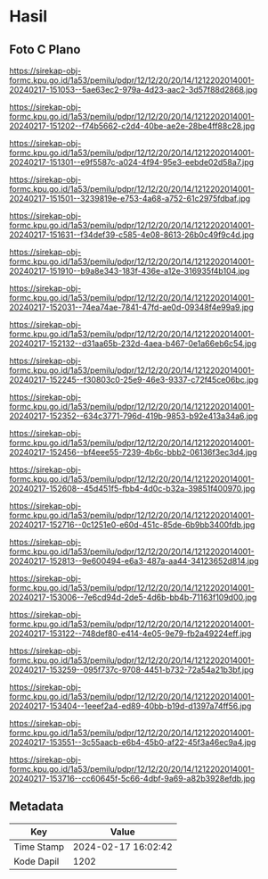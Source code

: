 # Hasil

## Foto C Plano

https://sirekap-obj-formc.kpu.go.id/1a53/pemilu/pdpr/12/12/20/20/14/1212202014001-20240217-151053--5ae63ec2-979a-4d23-aac2-3d57f88d2868.jpg

https://sirekap-obj-formc.kpu.go.id/1a53/pemilu/pdpr/12/12/20/20/14/1212202014001-20240217-151202--f74b5662-c2d4-40be-ae2e-28be4ff88c28.jpg

https://sirekap-obj-formc.kpu.go.id/1a53/pemilu/pdpr/12/12/20/20/14/1212202014001-20240217-151301--e9f5587c-a024-4f94-95e3-eebde02d58a7.jpg

https://sirekap-obj-formc.kpu.go.id/1a53/pemilu/pdpr/12/12/20/20/14/1212202014001-20240217-151501--3239819e-e753-4a68-a752-61c2975fdbaf.jpg

https://sirekap-obj-formc.kpu.go.id/1a53/pemilu/pdpr/12/12/20/20/14/1212202014001-20240217-151631--f34def39-c585-4e08-8613-26b0c49f9c4d.jpg

https://sirekap-obj-formc.kpu.go.id/1a53/pemilu/pdpr/12/12/20/20/14/1212202014001-20240217-151910--b9a8e343-183f-436e-a12e-316935f4b104.jpg

https://sirekap-obj-formc.kpu.go.id/1a53/pemilu/pdpr/12/12/20/20/14/1212202014001-20240217-152031--74ea74ae-7841-47fd-ae0d-09348f4e99a9.jpg

https://sirekap-obj-formc.kpu.go.id/1a53/pemilu/pdpr/12/12/20/20/14/1212202014001-20240217-152132--d31aa65b-232d-4aea-b467-0e1a66eb6c54.jpg

https://sirekap-obj-formc.kpu.go.id/1a53/pemilu/pdpr/12/12/20/20/14/1212202014001-20240217-152245--f30803c0-25e9-46e3-9337-c72f45ce06bc.jpg

https://sirekap-obj-formc.kpu.go.id/1a53/pemilu/pdpr/12/12/20/20/14/1212202014001-20240217-152352--634c3771-796d-419b-9853-b92e413a34a6.jpg

https://sirekap-obj-formc.kpu.go.id/1a53/pemilu/pdpr/12/12/20/20/14/1212202014001-20240217-152456--bf4eee55-7239-4b6c-bbb2-06136f3ec3d4.jpg

https://sirekap-obj-formc.kpu.go.id/1a53/pemilu/pdpr/12/12/20/20/14/1212202014001-20240217-152608--45d451f5-fbb4-4d0c-b32a-39851f400970.jpg

https://sirekap-obj-formc.kpu.go.id/1a53/pemilu/pdpr/12/12/20/20/14/1212202014001-20240217-152716--0c1251e0-e60d-451c-85de-6b9bb3400fdb.jpg

https://sirekap-obj-formc.kpu.go.id/1a53/pemilu/pdpr/12/12/20/20/14/1212202014001-20240217-152813--9e600494-e6a3-487a-aa44-34123652d814.jpg

https://sirekap-obj-formc.kpu.go.id/1a53/pemilu/pdpr/12/12/20/20/14/1212202014001-20240217-153006--7e6cd94d-2de5-4d6b-bb4b-71163f109d00.jpg

https://sirekap-obj-formc.kpu.go.id/1a53/pemilu/pdpr/12/12/20/20/14/1212202014001-20240217-153122--748def80-e414-4e05-9e79-fb2a49224eff.jpg

https://sirekap-obj-formc.kpu.go.id/1a53/pemilu/pdpr/12/12/20/20/14/1212202014001-20240217-153259--095f737c-9708-4451-b732-72a54a21b3bf.jpg

https://sirekap-obj-formc.kpu.go.id/1a53/pemilu/pdpr/12/12/20/20/14/1212202014001-20240217-153404--1eeef2a4-ed89-40bb-b19d-d1397a74ff56.jpg

https://sirekap-obj-formc.kpu.go.id/1a53/pemilu/pdpr/12/12/20/20/14/1212202014001-20240217-153551--3c55aacb-e6b4-45b0-af22-45f3a46ec9a4.jpg

https://sirekap-obj-formc.kpu.go.id/1a53/pemilu/pdpr/12/12/20/20/14/1212202014001-20240217-153716--cc60645f-5c66-4dbf-9a69-a82b3928efdb.jpg


## Metadata

| Key        | Value               |
| ---------- | ------------------- |
| Time Stamp | 2024-02-17 16:02:42 |
| Kode Dapil | 1202                |



